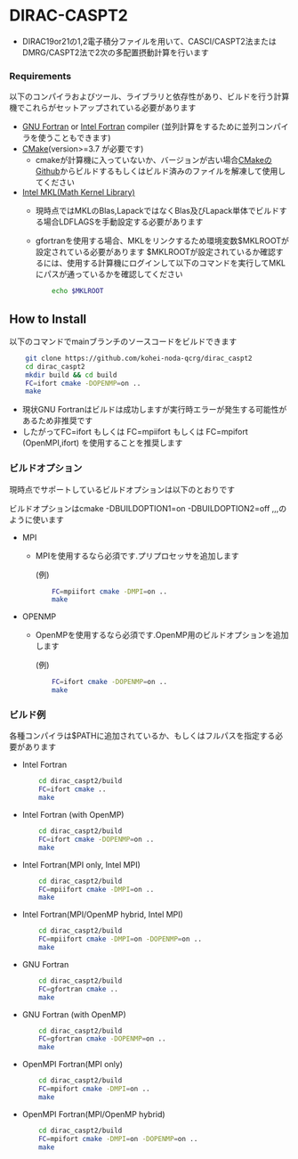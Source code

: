 # DIRAC-CASPT2

- DIRAC19or21の1,2電子積分ファイルを用いて、CASCI/CASPT2法またはDMRG/CASPT2法で2次の多配置摂動計算を行います

### Requirements

以下のコンパイラおよびツール、ライブラリと依存性があり、ビルドを行う計算機でこれらがセットアップされている必要があります

- [GNU Fortran](https://gcc.gnu.org/fortran/) or [Intel Fortran](https://www.intel.com/content/www/us/en/developer/tools/oneapi/fortran-compiler.html) compiler (並列計算をするために並列コンパイラを使うこともできます)
- [CMake](https://cmake.org/)(version>=3.7 が必要です)
    - cmakeが計算機に入っていないか、バージョンが古い場合[CMakeのGithub](https://github.com/Kitware/CMake/releases)からビルドするもしくはビルド済みのファイルを解凍して使用してください
- [Intel MKL(Math Kernel Library)](https://www.intel.com/content/www/us/en/develop/documentation/get-started-with-mkl-for-dpcpp/top.html)
  - 現時点ではMKLのBlas,LapackではなくBlas及びLapack単体でビルドする場合LDFLAGSを手動設定する必要があります
  - gfortranを使用する場合、MKLをリンクするため環境変数\$MKLROOTが設定されている必要があります
    \$MKLROOTが設定されているか確認するには、使用する計算機にログインして以下のコマンドを実行してMKLにパスが通っているかを確認してください

    ```sh
        echo $MKLROOT
    ```

## How to Install

以下のコマンドでmainブランチのソースコードをビルドできます

```sh
    git clone https://github.com/kohei-noda-qcrg/dirac_caspt2
    cd dirac_caspt2
    mkdir build && cd build
    FC=ifort cmake -DOPENMP=on ..
    make
```

- 現状GNU Fortranはビルドは成功しますが実行時エラーが発生する可能性があるため非推奨です
- したがってFC=ifort もしくは FC=mpiifort もしくは FC=mpifort (OpenMPI,ifort) を使用することを推奨します

### ビルドオプション

現時点でサポートしているビルドオプションは以下のとおりです

ビルドオプションはcmake -DBUILDOPTION1=on -DBUILDOPTION2=off ,,,のように使います

- MPI
    - MPIを使用するなら必須です.プリプロセッサを追加します
    
        (例)
        ```sh
            FC=mpiifort cmake -DMPI=on ..
            make
        ```
- OPENMP
    - OpenMPを使用するなら必須です.OpenMP用のビルドオプションを追加します

        (例)
        ```sh
            FC=ifort cmake -DOPENMP=on ..
            make
        ```
### ビルド例

各種コンパイラは\$PATHに追加されているか、もしくはフルパスを指定する必要があります

- Intel Fortran

    ```sh
        cd dirac_caspt2/build
        FC=ifort cmake ..
        make
    ```

- Intel Fortran (with OpenMP)

    ```sh
        cd dirac_caspt2/build
        FC=ifort cmake -DOPENMP=on ..
        make
    ```

- Intel Fortran(MPI only, Intel MPI)

    ```sh
        cd dirac_caspt2/build
        FC=mpiifort cmake -DMPI=on ..
        make
    ```

- Intel Fortran(MPI/OpenMP hybrid, Intel MPI)

    ```sh
        cd dirac_caspt2/build
        FC=mpiifort cmake -DMPI=on -DOPENMP=on ..
        make
    ```

- GNU Fortran

    ```sh
        cd dirac_caspt2/build
        FC=gfortran cmake ..
        make
    ```

- GNU Fortran (with OpenMP)

    ```sh
        cd dirac_caspt2/build
        FC=gfortran cmake -DOPENMP=on ..
        make
    ```

- OpenMPI Fortran(MPI only)

    ```sh
        cd dirac_caspt2/build
        FC=mpifort cmake -DMPI=on ..
        make
    ```

- OpenMPI Fortran(MPI/OpenMP hybrid)

    ```sh
        cd dirac_caspt2/build
        FC=mpifort cmake -DMPI=on -DOPENMP=on ..
        make
    ```
